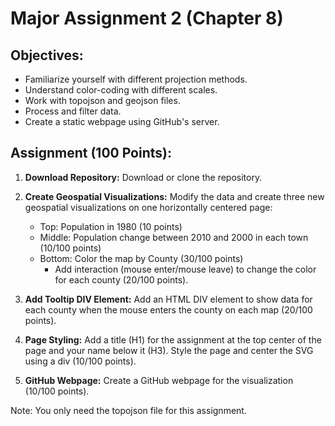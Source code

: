 # Major Assignment 2 (Chapter 8)
## Objectives:
- Familiarize yourself with different projection methods.
- Understand color-coding with different scales.
- Work with topojson and geojson files.
- Process and filter data.
- Create a static webpage using GitHub's server.

## Assignment (100 Points):

1. **Download Repository:** Download or clone the repository.

2. **Create Geospatial Visualizations:** Modify the data and create three new geospatial visualizations on one horizontally centered page:
    - Top: Population in 1980 (10 points)
    - Middle: Population change between 2010 and 2000 in each town (10/100 points)
    - Bottom: Color the map by County (30/100 points)
        - Add interaction (mouse enter/mouse leave) to change the color for each county (20/100 points).

3. **Add Tooltip DIV Element:** Add an HTML DIV element to show data for each county when the mouse enters the county on each map (20/100 points).

4. **Page Styling:** Add a title (H1) for the assignment at the top center of the page and your name below it (H3). Style the page and center the SVG using a div (10/100 points).

5. **GitHub Webpage:** Create a GitHub webpage for the visualization (10/100 points).

Note: You only need the topojson file for this assignment.


